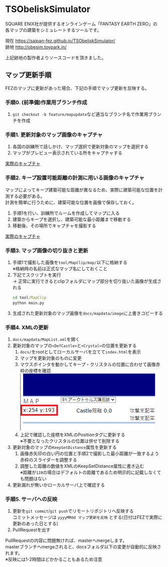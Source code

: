# TSObeliskSimulator
SQUARE ENIX社が提供するオンラインゲーム「FANTASY EARTH ZERO」の  
各マップの建築をシミュレートするツールです。

現在 https://saipan-fez.github.io/TSObeliskSimulator/  
跡地 http://obesim.toypark.in/

上記跡地の製作者よりソースコードを頂きました。

## マップ更新手順

FEZのマップに更新があった場合、下記の手順でマップ更新を反映する。

### 手順0. (前準備)作業用ブランチ作成
1. `git checkout -b feature/mapupdate`など適当なブランチ名で作業用ブランチを作成

### 手順1. 更新対象のマップ画像のキャプチャ

1. 各国の訓練所で話しかけ、マップ選択で更新対象のマップを選択する
2. マップがプレビュー表示されている所をキャプチャする

[実際のキャプチャ](img/1_mapcapture.png)

### 手順2. キープ設置可能距離の計測に用いる画像のキャプチャ

マップによってキープ建築可能な距離が異なるため、実際に建築可能な位置を計測する必要がある。  
計測を簡単に行うために、建築可能な位置を画像で保存しておく。  

1. 手順1を行い、訓練所でルームを作成してマップに入る
2. 建築からキープを選択し、建築可能な最小距離まで移動する
3. 移動後、その場所でキャプチャを撮影する

[実際のキャプチャ](img/2_keepcapture.png)

### 手順3. マップ画像の切り抜きと更新

1. 手順1で撮影した画像を`tool/MapClip/map/`以下に格納する  
   ※格納時の名前は正式なマップ名にしておくこと
2. 下記でスクリプトを実行  
    → 正常に実行できるとclipフォルダにマップ部分を切り抜いた画像が生成される
    ```bat
    cd tool/MapClip
    python main.py
    ```
4. 生成された更新対象のマップ画像を`docs/mapdata/image`に上書きコピーする

### 手順4. XMLの更新

1. `docs/mapdata/MapList.xml`を開く
2. 更新対象のマップの`<DefCastle>`と`<Crystal>`の位置を更新する
    1. `docs/`をrootとしてローカルサーバを立てて`index.html`を表示
    2. マップを更新対象のものに変更
    3. マウスポインタを動かしてキープ・クリスタルの位置に合わせて画像赤枠の座標を確認  
       ![](img/4-positionupdate.png)
    4. 上記で確認した座標をXMLのPositionタグに更新する  
       ※不要となったクリスタルの位置は併せて削除する
3. 更新対象のマップの`KeepSetDistance`属性を更新する
    1. 画像赤矢印の白い円の位置と手順2で撮影した最小距離が一致するよう赤枠のスライダーを調整する
    2. 調整した距離の数値をXMLのKeepSetDistance属性に書き込む  
       ※距離が`128`の場合はデフォルトの距離であるため明示的に記載しなくても問題はない
4. 更新漏れが無いかローカルサーバ上で確認する

### 手順5. サーバへの反映

1. 更新を`git commit`/`git push`でリモートリポジトリへ反映する  
   コミットメッセージは `yyyyMMdd マップ更新を反映` とする(日付はFEZで実際に更新のあった日とする)
2. PullRequestを出す

PullRequestの内容に問題無ければ、masterへmergeします。  
masterブランチへmergeされると、docsフォルダ以下の変更が自動的に反映されます。  
※反映には1-2時間ほどかかることもあるため注意  
